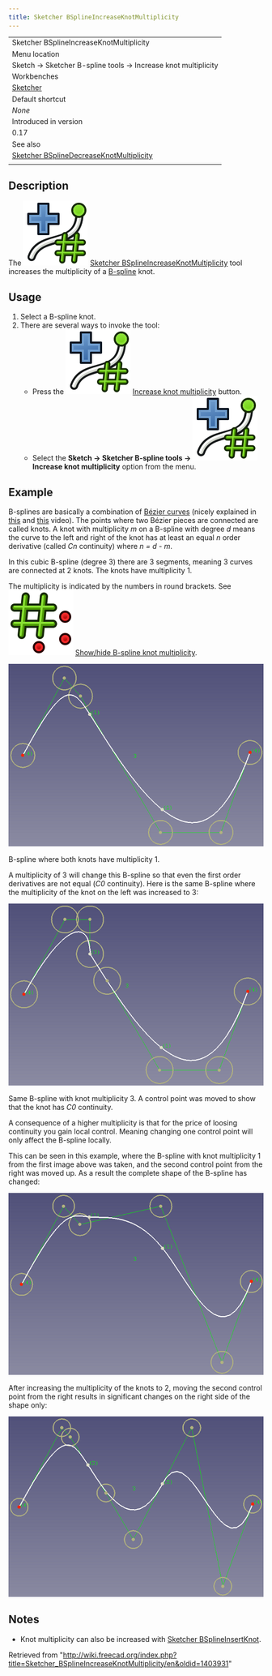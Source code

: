 ```yaml
---
title: Sketcher BSplineIncreaseKnotMultiplicity
---
```


|                                                                                                                                  |
| -------------------------------------------------------------------------------------------------------------------------------- |
| Sketcher BSplineIncreaseKnotMultiplicity                                                                                         |
| Menu location                                                                                                                    |
| Sketch → Sketcher B-spline tools → Increase knot multiplicity                                                                    |
| Workbenches                                                                                                                      |
| [Sketcher](/Sketcher_Workbench "Sketcher Workbench")                                                                             |
| Default shortcut                                                                                                                 |
| _None_                                                                                                                           |
| Introduced in version                                                                                                            |
| 0.17                                                                                                                             |
| See also                                                                                                                         |
| [Sketcher BSplineDecreaseKnotMultiplicity](/Sketcher_BSplineDecreaseKnotMultiplicity "Sketcher BSplineDecreaseKnotMultiplicity") |
|                                                                                                                                  |

## Description

The ![](/src/assets/images/Sketcher_BSplineIncreaseKnotMultiplicity.svg) [Sketcher BSplineIncreaseKnotMultiplicity](/Sketcher_BSplineIncreaseKnotMultiplicity "Sketcher BSplineIncreaseKnotMultiplicity") tool increases the multiplicity of a [B-spline](/B-Splines "B-Splines") knot.

## Usage

1. Select a B-spline knot.
2. There are several ways to invoke the tool:
   - Press the ![](/src/assets/images/Sketcher_BSplineIncreaseKnotMultiplicity.svg) [Increase knot multiplicity](/Sketcher_BSplineIncreaseKnotMultiplicity "Sketcher BSplineIncreaseKnotMultiplicity") button.
   - Select the **Sketch → Sketcher B-spline tools → ![](/src/assets/images/Sketcher_BSplineIncreaseKnotMultiplicity.svg) Increase knot multiplicity** option from the menu.

## Example

B-splines are basically a combination of [Bézier curves](/B-Splines#B.C3.A9zier_curves "B-Splines") (nicely explained in [this](https://www.youtube.com/watch?v=bE1MrrqBAl8) and [this](https://www.youtube.com/watch?v=xXJylM2S72s) video). The points where two Bézier pieces are connected are called knots. A knot with multiplicity _m_ on a B-spline with degree _d_ means the curve to the left and right of the knot has at least an equal _n_ order derivative (called _Cn_ continuity) where _n = d - m_.

In this cubic B-spline (degree 3) there are 3 segments, meaning 3 curves are connected at 2 knots. The knots have multiplicity 1.

The multiplicity is indicated by the numbers in round brackets. See ![](/src/assets/images/Sketcher_BSplineKnotMultiplicity.svg) [Show/hide B-spline knot multiplicity](/Sketcher_BSplineKnotMultiplicity "Sketcher BSplineKnotMultiplicity").

![](/src/assets/images/Sketcher_KnotMultiplicity_multiplicity1.png)

B-spline where both knots have multiplicity 1.

A multiplicity of 3 will change this B-spline so that even the first order derivatives are not equal (_C0_ continuity). Here is the same B-spline where the multiplicity of the knot on the left was increased to 3:

![](/src/assets/images/Sketcher_KnotMultiplicity_multiplicity3.png)

Same B-spline with knot multiplicity 3. A control point was moved to show that the knot has _C0_ continuity.

A consequence of a higher multiplicity is that for the price of loosing continuity you gain local control. Meaning changing one control point will only affect the B-spline locally.

This can be seen in this example, where the B-spline with knot multiplicity 1 from the first image above was taken, and the second control point from the right was moved up. As a result the complete shape of the B-spline has changed:

![](/src/assets/images/Sketcher_KnotMultiplicity_locality1.png)

After increasing the multiplicity of the knots to 2, moving the second control point from the right results in significant changes on the right side of the shape only:

![](/src/assets/images/Sketcher_KnotMultiplicity_locality2.png)

## Notes

- Knot multiplicity can also be increased with [Sketcher BSplineInsertKnot](/Sketcher_BSplineInsertKnot "Sketcher BSplineInsertKnot").

Retrieved from "<http://wiki.freecad.org/index.php?title=Sketcher_BSplineIncreaseKnotMultiplicity/en&oldid=1403931>"
